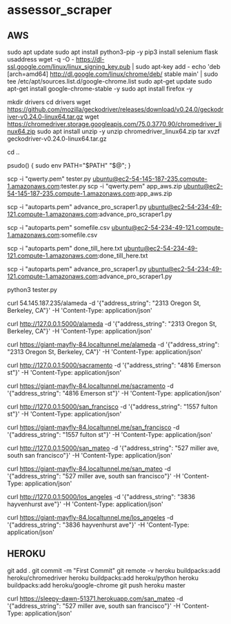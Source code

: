 # assessor_scraper



## AWS
sudo apt update
sudo apt install python3-pip -y
pip3 install selenium flask usaddress
wget -q -O - https://dl-ssl.google.com/linux/linux_signing_key.pub | sudo apt-key add -
echo 'deb [arch=amd64] http://dl.google.com/linux/chrome/deb/ stable main' | sudo tee /etc/apt/sources.list.d/google-chrome.list
sudo apt-get update
sudo apt-get install google-chrome-stable -y
sudo apt install firefox -y



mkdir drivers
cd drivers
wget https://github.com/mozilla/geckodriver/releases/download/v0.24.0/geckodriver-v0.24.0-linux64.tar.gz
wget https://chromedriver.storage.googleapis.com/75.0.3770.90/chromedriver_linux64.zip
sudo apt install unzip -y
unzip chromedriver_linux64.zip
tar xvzf geckodriver-v0.24.0-linux64.tar.gz




cd ..

psudo() { sudo env PATH="$PATH" "$@"; } 

scp -i "qwerty.pem" tester.py ubuntu@ec2-54-145-187-235.compute-1.amazonaws.com:tester.py
scp -i "qwerty.pem" app_aws.zip ubuntu@ec2-54-145-187-235.compute-1.amazonaws.com:app_aws.zip

scp -i "autoparts.pem" advance_pro_scraper1.py ubuntu@ec2-54-234-49-121.compute-1.amazonaws.com:advance_pro_scraper1.py

scp -i "autoparts.pem" somefile.csv ubuntu@ec2-54-234-49-121.compute-1.amazonaws.com:somefile.csv

scp -i "autoparts.pem" done_till_here.txt ubuntu@ec2-54-234-49-121.compute-1.amazonaws.com:done_till_here.txt


scp -i "autoparts.pem" advance_pro_scraper1.py ubuntu@ec2-54-234-49-121.compute-1.amazonaws.com:advance_pro_scraper1.py

python3 tester.py

curl 54.145.187.235/alameda -d '{"address_string": "2313 Oregon St, Berkeley, CA"}' -H 'Content-Type: application/json'



curl http://127.0.0.1:5000/alameda -d '{"address_string": "2313 Oregon St, Berkeley, CA"}' -H 'Content-Type: application/json'

curl https://giant-mayfly-84.localtunnel.me/alameda -d '{"address_string": "2313 Oregon St, Berkeley, CA"}' -H 'Content-Type: application/json'

curl http://127.0.0.1:5000/sacramento -d '{"address_string": "4816 Emerson st"}' -H 'Content-Type: application/json'

curl https://giant-mayfly-84.localtunnel.me/sacramento -d '{"address_string": "4816 Emerson st"}' -H 'Content-Type: application/json'

curl http://127.0.0.1:5000/san_francisco -d '{"address_string": "1557 fulton st"}' -H 'Content-Type: application/json'

curl https://giant-mayfly-84.localtunnel.me/san_francisco -d '{"address_string": "1557 fulton st"}' -H 'Content-Type: application/json'

curl http://127.0.0.1:5000/san_mateo -d '{"address_string": "527 miller ave, south san francisco"}' -H 'Content-Type: application/json'

curl https://giant-mayfly-84.localtunnel.me/san_mateo -d '{"address_string": "527 miller ave, south san francisco"}' -H 'Content-Type: application/json'

curl http://127.0.0.1:5000/los_angeles -d '{"address_string": "3836 hayvenhurst ave"}' -H 'Content-Type: application/json'

curl https://giant-mayfly-84.localtunnel.me/los_angeles -d '{"address_string": "3836 hayvenhurst ave"}' -H 'Content-Type: application/json'




## HEROKU

git add .
git commit -m "First Commit"
git remote -v
heroku buildpacks:add heroku/chromedriver
heroku buildpacks:add heroku/python
heroku buildpacks:add heroku/google-chrome
git push heroku master

curl https://sleepy-dawn-51371.herokuapp.com/san_mateo -d '{"address_string": "527 miller ave, south san francisco"}' -H 'Content-Type: application/json'
